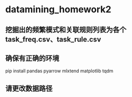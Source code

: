 # datamining_homework2

## 挖掘出的频繁模式和关联规则列表为各个task_freq.csv、task_rule.csv

## 确保有正确的环境
pip install pandas pyarrow mlxtend matplotlib tqdm

## 请更改数据路径 

